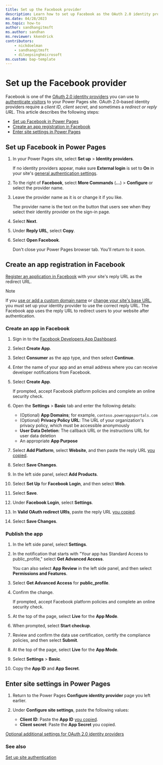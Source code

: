 ```yaml
---
title: Set up the Facebook provider
description: Learn how to set up Facebook as the OAuth 2.0 identity provider for use with sites you create with Microsoft Power Pages.
ms.date: 04/28/2023
ms.topic: how-to
author: sandhangitmsft
ms.author: sandhan
ms.reviewer: kkendrick
contributors:
    - nickdoelman
    - sandhangitmsft
    - dileepsinghmicrosoft
ms.custom: bap-template
---
```


# Set up the Facebook provider

Facebook is one of the [OAuth 2.0 identity providers](oauth2-provider.md) you can use to [authenticate visitors](configure-site.md) to your Power Pages site. OAuth 2.0&ndash;based identity providers require a *client ID*, *client secret*, and sometimes a *redirect or reply URL*. This article describes the following steps:

- [Set up Facebook in Power Pages](#set-up-facebook-in-power-pages)
- [Create an app registration in Facebook](#create-an-app-registration-in-facebook)
- [Enter site settings in Power Pages](#enter-site-settings-in-power-pages)

## Set up Facebook in Power Pages

1. In your Power Pages site, select **Set up** > **Identity providers**.

    If no identity providers appear, make sure **External login** is set to **On** in your site's [general authentication settings](configure-site.md#select-general-authentication-settings).

1. To the right of **Facebook**, select **More Commands** (**&hellip;**) > **Configure** or select the provider name.

1. Leave the provider name as it is or change it if you like.

    The provider name is the text on the button that users see when they select their identity provider on the sign-in page.

1. Select **Next**.

1. Under **Reply URL**, select **Copy**.

1. Select **Open Facebook**.

    Don't close your Power Pages browser tab. You'll return to it soon.

## Create an app registration in Facebook

[Register an application in Facebook](https://developers.facebook.com/docs/development/create-an-app) with your site's reply URL as the redirect URL.

> [!NOTE]
> If you [use or add a custom domain name](../../admin/add-custom-domain.md) or [change your site's base URL](/power-apps/maker/portals/admin/change-base-url), you must set up your identity provider to use the correct reply URL. The Facebook app uses the reply URL to redirect users to your website after authentication.

### Create an app in Facebook

1. Sign in to the [Facebook Developers App Dashboard](https://developers.facebook.com/apps).

1. Select **Create App**.

1. Select **Consumer** as the app type, and then select **Continue**.

1. Enter the name of your app and an email address where you can receive developer notifications from Facebook.

1. Select **Create App**.

    If prompted, accept Facebook platform policies and complete an online security check.

1. Open the **Settings** > **Basic** tab and enter the following details:

    - (Optional) **App Domains**; for example, `contoso.powerappsportals.com`
    - (Optional) **Privacy Policy URL**: The URL of your organization's privacy policy, which must be accessible anonymously
    - **User Data Deletion**: The callback URL or the instructions URL for user data deletion
    - An appropriate **App Purpose**

1. Select **Add Platform**, select **Website**, and then paste the reply URL [you copied](#set-up-facebook-in-power-pages).

1. Select **Save Changes**.

1. In the left side panel, select **Add Products**.

1. Select **Set Up** for **Facebook Login**, and then select **Web**.

1. Select **Save**.

1. Under **Facebook Login**, select **Settings**.

1. In **Valid OAuth redirect URIs**, paste the reply URL [you copied](#set-up-facebook-in-power-pages).
​
1. Select **Save Changes**.

### Publish the app

1. In the left side panel, select **Settings**.

1. In the notification that starts with "Your app has Standard Access to public_profile," select **Get Advanced Access**.

    You can also select **App Review** in the left side panel, and then select **Permissions and Features**.

1. Select **Get Advanced Access** for **public_profile**.

1. Confirm the change.

    If prompted, accept Facebook platform policies and complete an online security check.

1. At the top of the page, select **Live** for the **App Mode**.

1. When prompted, select **Start checkup**.

1. Review and confirm the data use certification, certify the compliance policies, and then select **Submit**.

1. At the top of the page, select **Live** for the **App Mode**.

1. Select **Settings** > **Basic**.

1. Copy the **App ID** and **App Secret**.

## Enter site settings in Power Pages

1. Return to the Power Pages **Configure identity provider** page you left earlier.

1. Under **Configure site settings**, paste the following values:

    - **Client ID​**: Paste the **App ID** [you copied](#publish-the-app).
    - **Client secret**: Paste the **App Secret** you copied.

[Optional additional settings for OAuth 2.0 identity providers](oauth2-settings.md)

### See also

[Set up site authentication](configure-site.md)
